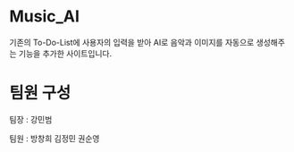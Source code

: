 # Music_AI
기존의 To-Do-List에 사용자의 입력을 받아 AI로 음악과 이미지를 자동으로 생성해주는 기능을 추가한 사이트입니다.

# 팀원 구성
팀장 : 강민범

팀원 : 방창희 김정민 권순영
